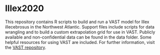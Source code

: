 # Illex2020

This repository contains R scripts to build and run a VAST model for Illex illecebrosus in the Northwest Atlantic. 
Support files include scripts for data wrangling and to build a custom extrapolation grid for use in VAST. Publicly available and non-confidential data can be found in the data folder. Some helpful resources for using VAST are included. For further information, visit the [VAST repository](https://github.com/James-Thorson-NOAA/VAST).
